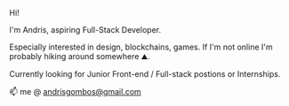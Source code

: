 Hi!

I'm Andris, aspiring Full-Stack Developer.

Especially interested in design, blockchains, games. If I'm not online I'm probably hiking around somewhere ⛰️.

Currently looking for Junior Front-end / Full-stack postions or Internships.

📫 me @ andrisgombos@gmail.com

<!---
andrisgombos/andrisgombos is a ✨ special ✨ repository because its `README.md` (this file) appears on your GitHub profile.
You can click the Preview link to take a look at your changes.
--->
